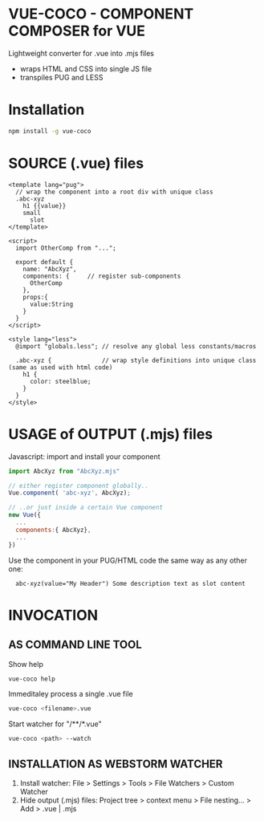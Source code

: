 # VUE-COCO - COMPONENT COMPOSER for VUE

Lightweight converter for .vue into .mjs files
- wraps HTML and CSS into single JS file
- transpiles PUG and LESS

# Installation

```bash
npm install -g vue-coco
```

# SOURCE (.vue) files

```vue
<template lang="pug">
  // wrap the component into a root div with unique class
  .abc-xyz 
    h1 {{value}}
    small
      slot
</template>

<script>
  import OtherComp from "...";
  
  export default {
    name: "AbcXyz",
    components: {     // register sub-components
      OtherComp
    },    
    props:{ 
      value:String
    }
  }
</script>

<style lang="less">
  @import "globals.less"; // resolve any global less constants/macros
  
  .abc-xyz {              // wrap style definitions into unique class (same as used with html code)
    h1 {
      color: steelblue;  
    }
  }
</style>
```

# USAGE of OUTPUT (.mjs) files

Javascript: import and install your component
```javascript
import AbcXyz from "AbcXyz.mjs"

// either register component globally..
Vue.component( 'abc-xyz', AbcXyz);

// ..or just inside a certain Vue component
new Vue({
  ...
  components:{ AbcXyz},
  ...
})
```

Use the component in your PUG/HTML code the same way as any other one:
```pug
  abc-xyz(value="My Header") Some description text as slot content
```

# INVOCATION

## AS COMMAND LINE TOOL
Show help
```bash
vue-coco help
```
Immeditaley process a single .vue file
```bash
vue-coco <filename>.vue
```
Start watcher for "<path>/**/*.vue"
```bash
vue-coco <path> --watch
```

## INSTALLATION AS WEBSTORM WATCHER
1. Install watcher: File > Settings > Tools > File Watchers > Custom Watcher
2. Hide output (.mjs) files: Project tree > context menu > File nesting... > Add > .vue | .mjs
